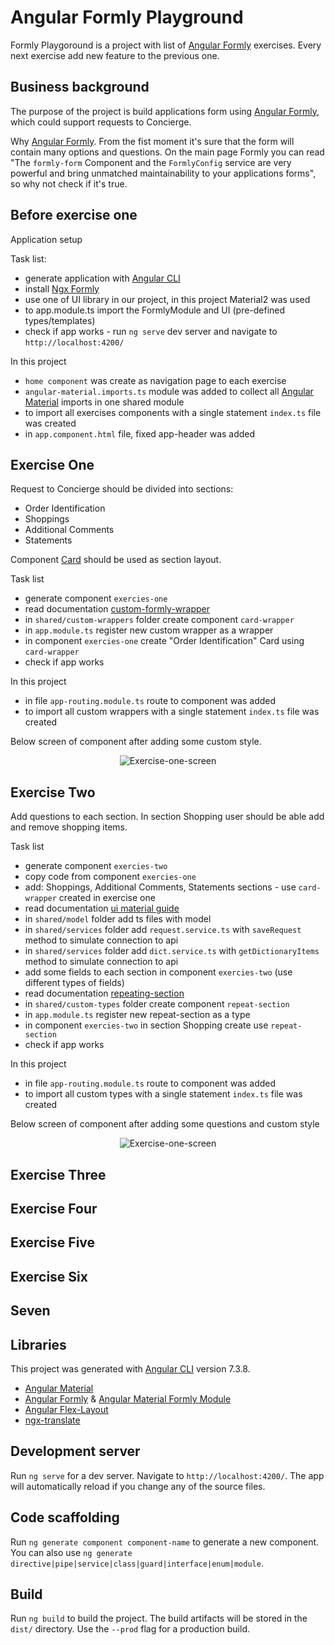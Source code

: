 # Angular Formly Playground

Formly Playgoround is a project with list of [Angular Formly](https://github.com/ngx-formly/ngx-formly)  exercises.
Every next exercise add new feature to the previous one.

## Business background

The purpose of the project is build applications form using [Angular Formly](https://github.com/ngx-formly/ngx-formly), which could support requests to Concierge.

Why [Angular Formly](https://github.com/ngx-formly/ngx-formly). From the fist moment it's sure that the form will contain many options and questions. On the main page Formly you can read "The `formly-form` Component and the `FormlyConfig` service are very powerful and bring unmatched maintainability to your applications forms", so why not check if it's true.

## Before exercise one
Application setup 

Task list:
- generate application with [Angular CLI](https://github.com/angular/angular-cli) 
- install [Ngx Formly](https://ngx-formly.github.io/ngx-formly/guide/getting-started)
- use one of UI library in our project, in this project Material2 was used
- to app.module.ts import the FormlyModule and UI (pre-defined types/templates)
- check if app works - run `ng serve` dev server and navigate to `http://localhost:4200/`

In this project
- `home component` was create as navigation page to each exercise
- `angular-material.imports.ts` module was added to collect all [Angular Material](https://material.angular.io/) imports in one shared module
- to import all exercises components with a single statement `index.ts` file was created
- in `app.component.html` file, fixed app-header was added

## Exercise One
Request to Concierge should be divided into sections:
- Order Identification
- Shoppings
- Additional Comments
- Statements

Component [Card](https://material.angular.io/components/card/overview) should be used as section layout.

Task list
- generate component `exercies-one`
- read documentation [custom-formly-wrapper](https://ngx-formly.github.io/ngx-formly/guide/custom-formly-wrapper)
- in `shared/custom-wrappers` folder create component `card-wrapper`
- in `app.module.ts` register new custom wrapper as a wrapper
- in component `exercies-one` create "Order Identification" Card using `card-wrapper`
- check if app works

In this project
- in file `app-routing.module.ts` route to component was added
- to import all custom wrappers with a single statement `index.ts` file was created

Below screen of component after adding some custom style. 

<p align="center">
    <img alt="Exercise-one-screen" src="https://raw.githubusercontent.com/asc-lab/ngx-formly-playground/master/readme-images/ex-one%200.png"/>
</p>

## Exercise Two
Add questions to each section. In section Shopping user should be able add and remove shopping items.

Task list
- generate component `exercies-two`
- copy code from component `exercies-one`
- add: Shoppings, Additional Comments, Statements sections - use `card-wrapper` created in exercise one
- read documentation [ui material guide](https://ngx-formly.github.io/ngx-formly/ui/material)
- in `shared/model` folder add ts files with model
- in `shared/services` folder add `request.service.ts` with `saveRequest` method to simulate connection to api
- in `shared/services` folder add `dict.service.ts` with `getDictionaryItems` method to simulate connection to api
- add some fields to each section in component `exercies-two` (use different types of fields)
- read documentation [repeating-section](https://ngx-formly.github.io/ngx-formly/examples/advanced/repeating-section)
- in `shared/custom-types` folder create component `repeat-section`
- in `app.module.ts` register new repeat-section as a type
- in component `exercies-two` in section Shopping create use `repeat-section`
- check if app works

In this project
- in file `app-routing.module.ts` route to component was added
- to import all custom types with a single statement `index.ts` file was created

Below screen of component after adding some questions and custom style

<p align="center">
    <img alt="Exercise-one-screen" src="https://raw.githubusercontent.com/asc-lab/ngx-formly-playground/master/readme-images/ex-two_2%200.png"/>
</p>


## Exercise Three

## Exercise Four

## Exercise Five

## Exercise Six

## Seven

## Libraries

This project was generated with [Angular CLI](https://github.com/angular/angular-cli) version 7.3.8.
- [Angular Material](https://material.angular.io/)
- [Angular Formly](https://github.com/ngx-formly/ngx-formly) & [Angular Material Formly Module](https://ngx-formly.github.io/ngx-formly/ui/material)
- [Angular Flex-Layout](https://github.com/angular/flex-layout)
- [ngx-translate](https://github.com/ngx-translate/core)

## Development server

Run `ng serve` for a dev server. Navigate to `http://localhost:4200/`. The app will automatically reload if you change any of the source files.

## Code scaffolding

Run `ng generate component component-name` to generate a new component. You can also use `ng generate directive|pipe|service|class|guard|interface|enum|module`.

## Build

Run `ng build` to build the project. The build artifacts will be stored in the `dist/` directory. Use the `--prod` flag for a production build.
